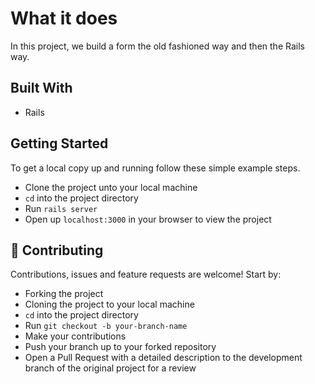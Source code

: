 # What it does
In this project, we build a form the old fashioned way and then the Rails way.

## Built With
- Rails

## Getting Started

To get a local copy up and running follow these simple example steps.
- Clone the project unto your local machine
- `cd` into the project directory
- Run `rails server`
- Open up `localhost:3000` in your browser to view the project

## 🤝 Contributing

Contributions, issues and feature requests are welcome! Start by:
* Forking the project
* Cloning the project to your local machine
* `cd` into the project directory
* Run `git checkout -b your-branch-name`
* Make your contributions
* Push your branch up to your forked repository
* Open a Pull Request with a detailed description to the development branch of the original project for a review

